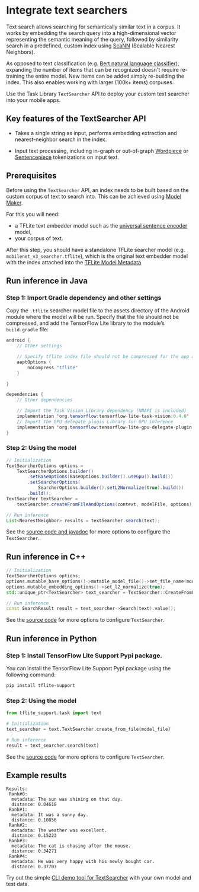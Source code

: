 # Integrate text searchers

Text search allows searching for semantically similar text in a corpus. It works
by embedding the search query into a high-dimensional vector representing the
semantic meaning of the query, followed by similarity search in a predefined,
custom index using
[ScaNN](https://github.com/google-research/google-research/tree/master/scann)
(Scalable Nearest Neighbors).

As opposed to text classification (e.g.
[Bert natural language classifier](https://www.tensorflow.org/lite/inference_with_metadata/task_library/bert_nl_classifier)),
expanding the number of items that can be recognized doesn't require re-training
the entire model. New items can be added simply re-building the index. This also
enables working with larger (100k+ items) corpuses.

Use the Task Library `TextSearcher` API to deploy your custom text searcher into
your mobile apps.

## Key features of the TextSearcher API

*   Takes a single string as input, performs embedding extraction and
    nearest-neighbor search in the index.

*   Input text processing, including in-graph or out-of-graph
    [Wordpiece](https://github.com/tensorflow/tflite-support/blob/master/tensorflow_lite_support/cc/text/tokenizers/bert_tokenizer.h)
    or
    [Sentencepiece](https://github.com/tensorflow/tflite-support/blob/master/tensorflow_lite_support/cc/text/tokenizers/sentencepiece_tokenizer.h)
    tokenizations on input text.

## Prerequisites

Before using the `TextSearcher` API, an index needs to be built based on the
custom corpus of text to search into. This can be achieved using
[Model Maker](https://www.tensorflow.org/lite/guide/model_maker).

For this you will need:

*   a TFLite text embedder model such as the
    [universal sentence encoder](https://tfhub.dev/google/lite-model/universal-sentence-encoder-qa-ondevice/1)
    model,
*   your corpus of text.

After this step, you should have a standalone TFLite searcher model (e.g.
`mobilenet_v3_searcher.tflite`), which is the original text embedder model with
the index attached into the
[TFLite Model Metadata](https://www.tensorflow.org/lite/convert/metadata).

## Run inference in Java

### Step 1: Import Gradle dependency and other settings

Copy the `.tflite` searcher model file to the assets directory of the Android
module where the model will be run. Specify that the file should not be
compressed, and add the TensorFlow Lite library to the module’s `build.gradle`
file:

```java
android {
    // Other settings

    // Specify tflite index file should not be compressed for the app apk
    aaptOptions {
        noCompress "tflite"
    }

}

dependencies {
    // Other dependencies

    // Import the Task Vision Library dependency (NNAPI is included)
    implementation 'org.tensorflow:tensorflow-lite-task-vision:0.4.0'
    // Import the GPU delegate plugin Library for GPU inference
    implementation 'org.tensorflow:tensorflow-lite-gpu-delegate-plugin:0.4.0'
}
```

### Step 2: Using the model

```java
// Initialization
TextSearcherOptions options =
    TextSearcherOptions.builder()
        .setBaseOptions(BaseOptions.builder().useGpu().build())
        .setSearcherOptions(
            SearcherOptions.builder().setL2Normalize(true).build())
        .build();
TextSearcher textSearcher =
    textSearcher.createFromFileAndOptions(context, modelFile, options);

// Run inference
List<NearestNeighbor> results = textSearcher.search(text);
```

See the
[source code and javadoc](https://github.com/tensorflow/tflite-support/blob/master/tensorflow_lite_support/java/src/java/org/tensorflow/lite/task/text/searcher/TextSearcher.java)
for more options to configure the `TextSearcher`.

## Run inference in C++

```c++
// Initialization
TextSearcherOptions options;
options.mutable_base_options()->mutable_model_file()->set_file_name(model_file);
options.mutable_embedding_options()->set_l2_normalize(true);
std::unique_ptr<TextSearcher> text_searcher = TextSearcher::CreateFromOptions(options).value();

// Run inference
const SearchResult result = text_searcher->Search(text).value();
```

See the
[source code](https://github.com/tensorflow/tflite-support/blob/master/tensorflow_lite_support/cc/task/text/text_searcher.h)
for more options to configure `TextSearcher`.

## Run inference in Python

### Step 1: Install TensorFlow Lite Support Pypi package.

You can install the TensorFlow Lite Support Pypi package using the following
command:

```sh
pip install tflite-support
```

### Step 2: Using the model

```python
from tflite_support.task import text

# Initialization
text_searcher = text.TextSearcher.create_from_file(model_file)

# Run inference
result = text_searcher.search(text)
```

See the
[source code](https://github.com/tensorflow/tflite-support/blob/master/tensorflow_lite_support/python/task/text/text_searcher.py)
for more options to configure `TextSearcher`.

## Example results

```
Results:
 Rank#0:
  metadata: The sun was shining on that day.
  distance: 0.04618
 Rank#1:
  metadata: It was a sunny day.
  distance: 0.10856
 Rank#2:
  metadata: The weather was excellent.
  distance: 0.15223
 Rank#3:
  metadata: The cat is chasing after the mouse.
  distance: 0.34271
 Rank#4:
  metadata: He was very happy with his newly bought car.
  distance: 0.37703
```

Try out the simple
[CLI demo tool for TextSearcher](https://github.com/tensorflow/tflite-support/tree/master/tensorflow_lite_support/examples/task/text/desktop#textsearcher)
with your own model and test data.
